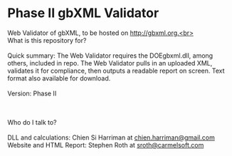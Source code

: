 <h1>Phase II gbXML Validator</h1>

Web Validator of gbXML, to be hosted on http://gbxml.org.<br><Br>
What is this repository for?
<br><Br>
    Quick summary: The Web Validator requires the DOEgbxml.dll, among others, included in repo. The Web Validator pulls in an uploaded XML, validates it for compliance, then outputs a readable report on screen. Text format also available for download.
    <br><Br>Version: Phase II

<br><Br>
Who do I talk to?
<br><Br>
    DLL and calculations: Chien Si Harriman at chien.harriman@gmail.com <br>
    Website and HTML Report: Stephen Roth at sroth@carmelsoft.com

